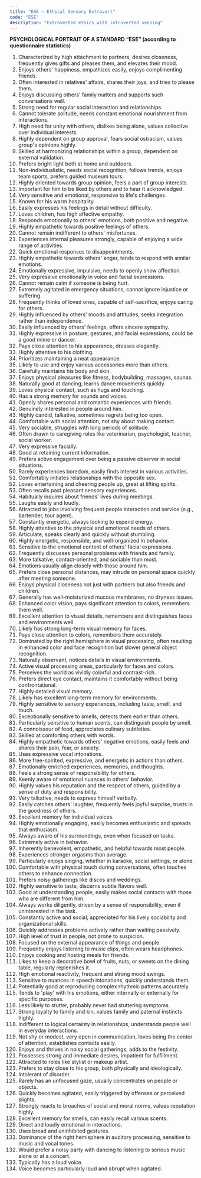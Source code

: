 ```yaml
---
title: "ESE – Ethical Sensory Extrovert"
code: "ESE"
description: "Extroverted ethics with introverted sensing"
---
```


**PSYCHOLOGICAL PORTRAIT OF A STANDARD “ESE” (according to questionnaire statistics)**

1. Characterized by high attachment to partners, desires closeness, frequently gives gifts and pleases them, and elevates their mood.
2. Enjoys others' happiness, empathizes easily, enjoys complimenting friends.
3. Often interested in relatives' affairs, shares their joys, and tries to please them.
4. Enjoys discussing others' family matters and supports such conversations well.
5. Strong need for regular social interaction and relationships.
6. Cannot tolerate solitude, needs constant emotional nourishment from interactions.
7. High need for unity with others, dislikes being alone, values collective over individual interests.
8. Highly dependent on group approval, fears social ostracism, values group's opinions highly.
9. Skilled at harmonizing relationships within a group, dependent on external validation.
10. Prefers bright light both at home and outdoors.
11. Non-individualistic, needs social recognition, follows trends, enjoys team sports, prefers guided museum tours.
12. Highly oriented towards group opinion, feels a part of group interests.
13. Important for him to be liked by others and to hear it acknowledged.
14. Very sensitive and emotional, responsive to life's challenges.
15. Known for his warm hospitality.
16. Easily expresses his feelings in detail without difficulty.
17. Loves children, has high affective empathy.
18. Responds emotionally to others' emotions, both positive and negative.
19. Highly empathetic towards positive feelings of others.
20. Cannot remain indifferent to others' misfortunes.
21. Experiences internal pleasures strongly, capable of enjoying a wide range of activities.
22. Quick emotional responses to disappointments.
23. Highly empathetic towards others' anger, tends to respond with similar emotions.
24. Emotionally expressive, impulsive, needs to openly show affection.
25. Very expressive emotionally in voice and facial expressions.
26. Cannot remain calm if someone is being hurt.
27. Extremely agitated in emergency situations, cannot ignore injustice or suffering.
28. Frequently thinks of loved ones, capable of self-sacrifice, enjoys caring for others.
29. Highly influenced by others' moods and attitudes, seeks integration rather than independence.
30. Easily influenced by others' feelings, offers sincere sympathy.
31. Highly expressive in posture, gestures, and facial expressions, could be a good mime or dancer.
32. Pays close attention to his appearance, dresses elegantly.
33. Highly attentive to his clothing.
34. Prioritizes maintaining a neat appearance.
35. Likely to use and enjoy various accessories more than others.
36. Carefully maintains his body and skin.
37. Enjoys physical pleasures like fitness, bodybuilding, massages, saunas.
38. Naturally good at dancing, learns dance movements quickly.
39. Loves physical contact, such as hugs and touching.
40. Has a strong memory for sounds and voices.
41. Openly shares personal and romantic experiences with friends.
42. Genuinely interested in people around him.
43. Highly candid, talkative, sometimes regrets being too open.
44. Comfortable with social attention, not shy about making contact.
45. Very sociable, struggles with long periods of solitude.
46. Often drawn to caregiving roles like veterinarian, psychologist, teacher, social worker.
47. Very expressive facially.
48. Good at retaining current information.
49. Prefers active engagement over being a passive observer in social situations.
50. Rarely experiences boredom, easily finds interest in various activities.
51. Comfortably initiates relationships with the opposite sex.
52. Loves entertaining and cheering people up, great at lifting spirits.
53. Often recalls past pleasant sensory experiences.
54. Habitually inquires about friends' lives during meetings.
55. Laughs easily and loudly.
56. Attracted to jobs involving frequent people interaction and service (e.g., bartender, tour agent).
57. Constantly energetic, always looking to expend energy.
58. Highly attentive to the physical and emotional needs of others.
59. Articulate, speaks clearly and quickly without stumbling.
60. Highly energetic, responsible, and well-organized in behavior.
61. Sensitive to the emotional content of others' facial expressions.
62. Frequently discusses personal problems with friends and family.
63. More talkative, contact-oriented, and sociable than most.
64. Emotions usually align closely with those around him.
65. Prefers close personal distances, may intrude on personal space quickly after meeting someone.
66. Enjoys physical closeness not just with partners but also friends and children.
67. Generally has well-moisturized mucous membranes, no dryness issues.
68. Enhanced color vision, pays significant attention to colors, remembers them well.
69. Excellent attention to visual details, remembers and distinguishes faces and environments well.
70. Likely has strong long-term visual memory for faces.
71. Pays close attention to colors, remembers them accurately.
72. Dominated by the right hemisphere in visual processing, often resulting in enhanced color and face recognition but slower general object recognition.
73. Naturally observant, notices details in visual environments.
74. Active visual processing areas, particularly for faces and colors.
75. Perceives the world as vividly colorful and contrast-rich.
76. Prefers direct eye contact, maintains it comfortably without being confrontational.
77. Highly detailed visual memory.
78. Likely has excellent long-term memory for environments.
79. Highly sensitive to sensory experiences, including taste, smell, and touch.
80. Exceptionally sensitive to smells, detects them earlier than others.
81. Particularly sensitive to human scents, can distinguish people by smell.
82. A connoisseur of food, appreciates culinary subtleties.
83. Skilled at comforting others with words.
84. Highly empathetic towards others' negative emotions, easily feels and shares their pain, fear, or anxiety.
85. Uses expressive vocal intonations.
86. More free-spirited, expressive, and energetic in actions than others.
87. Emotionally enriched experiences, memories, and thoughts.
88. Feels a strong sense of responsibility for others.
89. Keenly aware of emotional nuances in others' behavior.
90. Highly values his reputation and the respect of others, guided by a sense of duty and responsibility.
91. Very talkative, needs to express himself verbally.
92. Easily catches others' laughter, frequently feels joyful surprise, trusts in the goodness of others.
93. Excellent memory for individual voices.
94. Highly emotionally engaging, easily becomes enthusiastic and spreads that enthusiasm.
95. Always aware of his surroundings, even when focused on tasks.
96. Extremely active in behavior.
97. Inherently benevolent, empathetic, and helpful towards most people.
98. Experiences stronger orgasms than average.
99. Particularly enjoys singing, whether in karaoke, social settings, or alone.
100. Comfortable with physical touch during conversations, often touches others to enhance connection.
101. Prefers noisy gatherings like discos and weddings.
102. Highly sensitive to taste, discerns subtle flavors well.
103. Good at understanding people, easily makes social contacts with those who are different from him.
104. Always works diligently, driven by a sense of responsibility, even if uninterested in the task.
105. Constantly active and social, appreciated for his lively sociability and organizational skills.
106. Quickly addresses problems actively rather than waiting passively.
107. High level of trust in people, not prone to suspicion.
108. Focused on the external appearance of things and people.
109. Frequently enjoys listening to music clips, often wears headphones.
110. Enjoys cooking and hosting meals for friends.
111. Likes to keep a decorative bowl of fruits, nuts, or sweets on the dining table, regularly replenishes it.
112. High emotional reactivity, frequent and strong mood swings.
113. Sensitive to nuances in speech intonations, quickly understands them.
114. Potentially good at reproducing complex rhythmic patterns accurately.
115. Tends to 'play' with his emotions, either internally or externally for specific purposes.
116. Less likely to stutter, probably never had stuttering symptoms.
117. Strong loyalty to family and kin, values family and paternal instincts highly.
118. Indifferent to logical certainty in relationships, understands people well in everyday interactions.
119. Not shy or modest, very open in communication, loves being the center of attention, establishes contacts easily.
120. Enjoys and thrives in noisy social gatherings, adds to the festivity.
121. Possesses strong and immediate desires, impatient for fulfillment.
122. Attracted to roles like stylist or makeup artist.
123. Prefers to stay close to his group, both physically and ideologically.
124. Intolerant of disorder.
125. Rarely has an unfocused gaze, usually concentrates on people or objects.
126. Quickly becomes agitated, easily triggered by offenses or perceived slights.
127. Strongly reacts to breaches of social and moral norms, values reputation highly.
128. Excellent memory for smells, can easily recall various scents.
129. Direct and loudly emotional in interactions.
130. Uses broad and uninhibited gestures.
131. Dominance of the right hemisphere in auditory processing, sensitive to music and vocal tones.
132. Would prefer a noisy party with dancing to listening to serious music alone or at a concert.
133. Typically has a loud voice.
134. Voice becomes particularly loud and abrupt when agitated.

